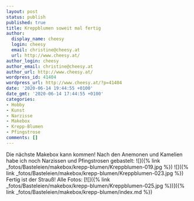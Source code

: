 ```yaml
---
layout: post
status: publish
published: true
title: Kreppblumen soweit mal fertig
author:
  display_name: cheesy
  login: cheesy
  email: christine@cheesy.at
  url: http://www.cheesy.at/
author_login: cheesy
author_email: christine@cheesy.at
author_url: http://www.cheesy.at/
wordpress_id: 41404
wordpress_url: http://www.cheesy.at/?p=41404
date: '2020-06-14 19:44:55 +0100'
date_gmt: '2020-06-14 17:44:55 +0100'
categories:
- Hobby
- Kunst
- Narzisse
- Makebox
- Krepp-Blumen
- Pfingstrose
comments: []
---
```

Die nächste Makebox kann kommen!
Nach den Anemonen und Kamelien habe ich noch Narzissen und Pfingstrosen gebastelt:
![]({% link _fotos/Basteleien/makebox/krepp-blumen/Kreppblumen-019.jpg %})
![]({% link _fotos/Basteleien/makebox/krepp-blumen/Kreppblumen-023.jpg %})
Fertig ist der Strauß! Alle Fotos:
[![]({% link _fotos/Basteleien/makebox/krepp-blumen/Kreppblumen-025.jpg %})]({% link _fotos/Basteleien/makebox/krepp-blumen/index.md %})
